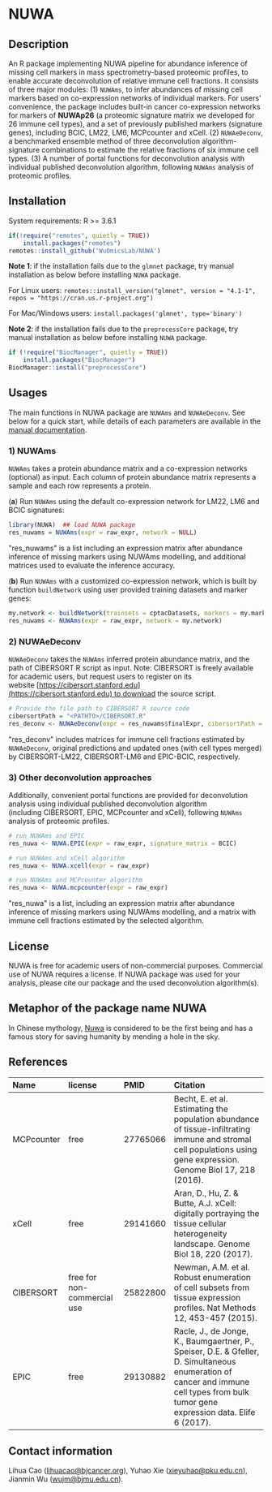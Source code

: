 # NUWA

## Description

An R package implementing NUWA pipeline for abundance inference of missing cell markers in mass spectrometry-based proteomic profiles, to enable accurate deconvolution of relative immune cell fractions. It consists of three major modules: (1) `NUWAms`, to infer abundances of missing cell markers based on co-expression networks of individual markers. For users' convenience, the package includes built-in cancer co-expression networks for markers of <b>NUWAp26</b> (a proteomic signature matrix we developed for 26 immune cell types), and a set of previously published markers (signature genes), including BCIC, LM22, LM6, MCPcounter and xCell. (2) `NUWAeDeconv`, a benchmarked ensemble method of three deconvolution algorithm-signature combinations to estimate the relative fractions of six immune cell types. (3) A number of portal functions for deconvolution analysis with individual published deconvolution algorithm, following `NUWAms` analysis of proteomic profiles.


## Installation

System requirements: R >= 3.6.1

```R
if(!require("remotes", quietly = TRUE))
    install.packages("remotes")
remotes::install_github('WuOmicsLab/NUWA')
```
<b>Note 1</b>: if the installation fails due to the `glmnet` package, try manual installation as below before installing `NUWA` package.

For Linux users:
`remotes::install_version("glmnet", version = "4.1-1", repos = "https://cran.us.r-project.org")` 

For Mac/Windows users:
`install.packages('glmnet', type='binary')`

<b>Note 2</b>: if the installation fails due to the `preprocessCore` package, try manual installation as below before installing `NUWA` package.

```R
if (!require("BiocManager", quietly = TRUE))
    install.packages("BiocManager")
BiocManager::install("preprocessCore")
```

## Usages

The main functions in NUWA package are `NUWAms` and `NUWAeDeconv`. See below for a quick start, while details of each parameters are available in the [manual documentation](https://github.com/WuOmicsLab/NUWA/blob/main/NUWA_1.0.pdf).

### 1) NUWAms

`NUWAms` takes a protein abundance matrix and a co-expression networks (optional) as input. Each column of protein abundance matrix represents a sample and each row represents a protein.  

(**a**) Run `NUWAms` using the default co-expression network for LM22, LM6 and BCIC signatures:

```R
library(NUWA)  ## load NUWA package
res_nuwams = NUWAms(expr = raw_expr, network = NULL)
```
"res_nuwams" is a list including an expression matrix after abundance inference of missing markers using NUWAms modelling, and additional matrices used to evaluate the inference accuracy.

(**b**) Run `NUWAms` with a customized co-expression network, which is built by function `buildNetwork` using user provided training datasets and marker genes:

```R
my.network <- buildNetwork(trainsets = cptacDatasets, markers = my.markers)
res_nuwams <- NUWAms(expr = raw_expr, network = my.network)
```

### 2) NUWAeDeconv

`NUWAeDeconv` takes the `NUWAms` inferred protein abundance matrix, and the path of CIBERSORT R script as input. Note: CIBERSORT is  freely available for academic users, but request users  to register on its website [https://cibersort.stanford.edu](https://cibersort.stanford.edu) to download the  source script.

```R
# Provide the file path to CIBERSORT R source code
cibersortPath = "<PATHTO>/CIBERSORT.R"
res_deconv <- NUWAeDeconv(expr = res_nuwams$finalExpr, cibersortPath = cibersortPath)
```

"res_deconv" includes matrices for immune cell fractions estimated by `NUWAeDeconv`,  original predictions and updated ones (with cell types merged)  by CIBERSORT-LM22, CIBERSORT-LM6 and EPIC-BCIC, respectively. 


### 3) Other deconvolution approaches

Additionally, convenient portal functions are provided for deconvolution analysis using individual published deconvolution algorithm (including CIBERSORT, EPIC, MCPcounter and xCell), following `NUWAms` analysis of proteomic profiles.

```R
# run NUWAms and EPIC
res_nuwa <- NUWA.EPIC(expr = raw_expr, signature_matrix = BCIC)

# run NUWAms and xCell algorithm
res_nuwa <- NUWA.xcell(expr = raw_expr)

# run NUWAms and MCPcounter algorithm
res_nuwa <- NUWA.mcpcounter(expr = raw_expr)
```
"res_nuwa" is a list, including an expression matrix after abundance inference of missing markers using NUWAms modelling, and a matrix with immune cell fractions estimated by the selected algorithm.

## License

NUWA is free for academic users of non-commercial purposes. Commercial use of NUWA requires a license. If NUWA package was used for your analysis, please cite our package and the used deconvolution algorithm(s).

## Metaphor of the package name NUWA
In Chinese mythology, [Nuwa](https://mythopedia.com/topics/nuwa) is considered to be the first being and has a famous story for saving humanity by mending a hole in the sky.

## References
| Name | license | PMID | Citation |
| :- | :- | :- |:- |
| MCPcounter | free | 27765066 | Becht, E. et al. Estimating the population abundance of tissue-infiltrating immune and stromal cell populations using gene expression. Genome Biol 17, 218 (2016). |
| xCell | free | 29141660 | Aran, D., Hu, Z. & Butte, A.J. xCell: digitally portraying the tissue cellular heterogeneity landscape. Genome Biol 18, 220 (2017). |
| CIBERSORT | free for non-commercial use | 25822800 | Newman, A.M. et al. Robust enumeration of cell subsets from tissue expression profiles. Nat Methods 12, 453-457 (2015). |
| EPIC | free | 29130882 | Racle, J., de Jonge, K., Baumgaertner, P., Speiser, D.E. & Gfeller, D. Simultaneous enumeration of cancer and immune cell types from bulk tumor gene expression data. Elife 6 (2017). |

## Contact information
Lihua Cao (lihuacao@bjcancer.org), Yuhao Xie (xieyuhao@pku.edu.cn), Jianmin Wu (wujm@bjmu.edu.cn).
